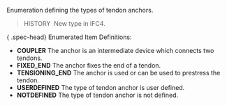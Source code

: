 ﻿Enumeration defining the types of tendon anchors.

> HISTORY&nbsp; New type in IFC4.

{ .spec-head}
Enumerated Item Definitions:

* **COUPLER** The anchor is an intermediate device which connects two tendons.
* **FIXED_END** The anchor fixes the end of a tendon.
* **TENSIONING_END** The anchor is used or can be used to prestress the tendon.
* **USERDEFINED** The type of tendon anchor is user defined. 
* **NOTDEFINED** The type of tendon anchor is not defined.